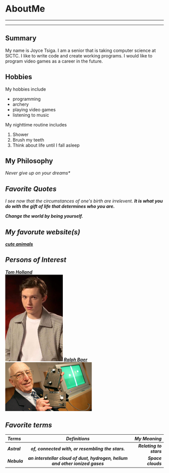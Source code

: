 # AboutMe
---
---
## Summary

My name is Joyce Tsiga. I am a senior that is taking computer science at SICTC. I like to write code and create working programs. I would like to program video games as a career in the future.

[1]: https://www.imdb.com/name/nm4043618/
[2]: https://en.wikipedia.org/wiki/Ralph_H._Baer

Hobbies
-

My hobbies include

* programming
* archery
* playing video games
* listening to music

My nighttime routine includes

1. Shower
2. Brush my teeth
3. Think about life until I fall asleep

## My Philosophy

<i>Never give up on your dreams*

## Favorite Quotes

I see now that the circumstances of one's birth are irrelevent. <b>It is what you do with the gift of life that determines who you are<b>.

Change the world by being <b>yourself<b>.
  
 ## My favorute website(s)
 
 [cute animals](https://www.rd.com/list/cute-little-known-animals/)
  
 ## Persons of Interest
  
 [Tom Holland][1]<br>
 <kbd>
   <img src= "Tom_Holland_MTV_2018_(02).jpg" height="275"></kbd>
 [Ralph Baer][2]<br>
 <img src= "ralph-baer-02_wide-5c1a8361ab88d5406b9b2e3fd3ea5b895240ff16.jpg" width="275"></kbd>
 ## Favorite terms
  
 | Terms | Definitions | My Meaning
 |:-| :----: | ---:|
 | Astral | of, connected with, or resembling the stars. | Relating to stars
 |Nebula | an interstellar cloud of dust, hydrogen, helium and other ionized gases | Space clouds

